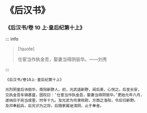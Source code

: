 # 《后汉书》

### 《后汉书/卷 10 上·皇后纪第十上》

::: info

> [!quote]
>
> 仕宦当作执金吾，娶妻当得阴丽华。——刘秀

:::

```
《后汉书/卷10上·皇后纪第十上》

光烈阴皇后讳丽华，南阳新野人。初，光武适新野，闻后美，心悦之。后至长安，
见执金吾车骑甚盛，因叹曰：‘仕宦当作执金吾，娶妻当得阴丽华。’更始元年六月，
遂纳后于宛当成里，时年十九。及光武为司隶校尉，方西之洛阳，令后归新野。
及邓奉起兵，后兄识为之将，后随家属徙淯阴，止于奉舍。
```
